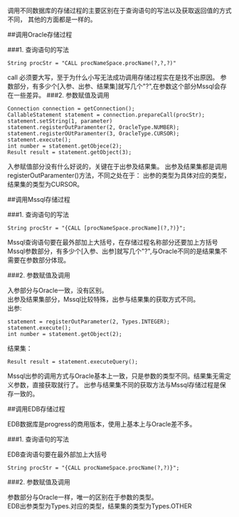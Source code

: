 调用不同数据库的存储过程的主要区别在于查询语句的写法以及获取返回值的方式不同，
其他的方面都是一样的。

##调用Oracle存储过程

###1. 查询语句的写法

    String procStr = "CALL procNameSpace.procName(?,?,?)"
call 必须要大写，至于为什么小写无法成功调用存储过程实在是找不出原因。
参数部分，有多少个[入参、出参、结果集]就写几个"?",在参数这个部分Mssql会存在一些差异。
###2. 参数赋值及调用

    Connection connection = getConnection();
    CallableStatement statement = connection.prepareCall(procStr);
    statement.setString(1, parameter)
    statement.registerOutParamenter(2, OracleType.NUMBER);
    statement.registerOUtParamenter(3, OracleType.CURSOR);
    statement.execute();
    int number = statement.getObjece(2);
    Result result = statement.getObject(3);
入参赋值部分没有什么好说的，关键在于出参及结果集。
出参及结果集都是调用registerOutParamenter()方法，不同之处在于：
出参的类型为具体对应的类型，结果集的类型为CURSOR。

##调用Mssql存储过程

###1. 查询语句的写法

    String procStr = "{CALL [procNameSpace.procName](?,?)}";
Mssql查询语句要在最外部加上大括号，在存储过程名称部分还要加上方括号
Mssql参数部分，有多少个[入参、出参]就写几个"?",与Oracle不同的是结果集不需要在参数部分体现。

###2. 参数赋值及调用

入参部分与Oracle一致，没有区别。  
出参及结果集部分，Mssql比较特殊，出参与结果集的获取方式不同。  
出参:

	statement = registerOutParameter(2, Types.INTEGER);
	statement.execute();
	int number = statement.getObject(2);
结果集：

    Result result = statement.executeQuery();
Mssql出参的调用方式与Oracle基本上一致，只是参数的类型不同。结果集无需定义参数，直接获取就行了。
出参与结果集不同的获取方法与Mssql存储过程是保存一致的。

##调用EDB存储过程

EDB数据库是progress的商用版本，使用上基本上与Oracle差不多。

###1. 查询语句的写法

EDB查询语句要在最外部加上大括号

    String procStr = "{CALL procNameSpace.procName(?,?)}";

###2. 参数赋值及调用

参数部分与Oracle一样，唯一的区别在于参数的类型。  
EDB出参类型为Types.对应的类型，结果集的类型为Types.OTHER


